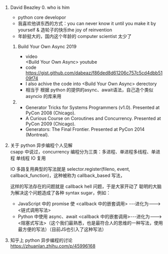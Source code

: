 1. David Beazley
   0. who is him
      - python core developor
      - 我喜欢他讲东西的方式：you can never know it until you make it by yourself & 造轮子的快乐the joy of reinvention
      - 年龄挺大的，国内这个年龄的 computer scientist 太少了
   1. Build Your Own Async 2019
      - video  
        \<Build Your Own Async> youtube
      - code  
        https://gist.github.com/dabeaz/f86ded8d61206c757c5cd4dbb5109f74
      - I also achive the code into \<Build Your Own Async> derectory
      - 相当于 根据 python 的提供的async、await语法，自己造个类似 asyncio 的库来用
    
   2. 
      - Generator Tricks for Systems Programmers (v1.0). Presented at PyCon 2008 (Chicago).
      - A Curious Course on Coroutines and Concurrency. Presented at PyCon 2009 (Chicago).
      - Generators: The Final Frontier. Presented at PyCon 2014 (Montreal).

2. 关于 python 异步编程个人见解  
    csapp 中说过，concurrency 编程分为三类：多进程、单进程多线程、单进程 单线程 IO 复用

    IO 多路复用典型的写法就是 selector.register(fileno, event, callback_function)，这种被称为 callback_based 写法，  

    这样的写法存在的问题就是 callback hell 问题，于是大家开动了 聪明的大脑 为解决这个问题造成了各种 syntax sugar，例如：
    - JavaScript 中的 promise 使 <callback 中的嵌套调用> ---进化为--->  <链式调用写法>
    - Python 中使用 async、await <callback 中的嵌套调用>---进化为--->  <阻塞式写法>（这个我们最熟悉，也是最符合人的思维的一种写法，使用最方便的写法）（目前JS也引入了这种写法）


3. 知乎上 python 异步编程的讨论  
https://zhuanlan.zhihu.com/p/45996168
